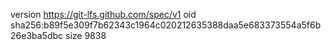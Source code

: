version https://git-lfs.github.com/spec/v1
oid sha256:b89f5e309f7b62343c1964c020212635388daa5e683373554a5f6b26e3ba5dbc
size 9838
